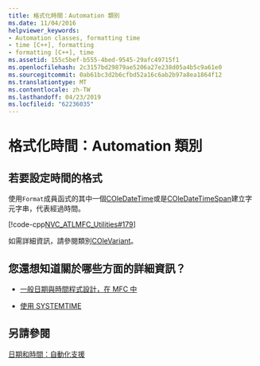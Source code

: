 ```yaml
---
title: 格式化時間：Automation 類別
ms.date: 11/04/2016
helpviewer_keywords:
- Automation classes, formatting time
- time [C++], formatting
- formatting [C++], time
ms.assetid: 155c5bef-b555-4bed-9545-29afc49715f1
ms.openlocfilehash: 2c3157bd29879ae5206a27e238d05a4b5c9a61e0
ms.sourcegitcommit: 0ab61bc3d2b6cfbd52a16c6ab2b97a8ea1864f12
ms.translationtype: MT
ms.contentlocale: zh-TW
ms.lasthandoff: 04/23/2019
ms.locfileid: "62236035"
---
```

# <a name="formatting-time-automation-classes"></a>格式化時間：Automation 類別

## <a name="to-format-a-time"></a>若要設定時間的格式

使用`Format`成員函式的其中一個[COleDateTime](../atl-mfc-shared/reference/coledatetime-class.md)或是[COleDateTimeSpan](../atl-mfc-shared/reference/coledatetimespan-class.md)建立字元字串，代表經過時間。

   [!code-cpp[NVC_ATLMFC_Utilities#179](../atl-mfc-shared/codesnippet/cpp/formatting-time-automation-classes_1.cpp)]

如需詳細資訊，請參閱類別[COleVariant](../mfc/reference/colevariant-class.md)。

## <a name="what-do-you-want-to-know-more-about"></a>您還想知道關於哪些方面的詳細資訊？

- [一般日期與時間程式設計，在 MFC 中](../atl-mfc-shared/date-and-time.md)

- [使用 SYSTEMTIME](../atl-mfc-shared/date-and-time-systemtime-support.md)

## <a name="see-also"></a>另請參閱

[日期和時間：自動化支援](../atl-mfc-shared/date-and-time-automation-support.md)
